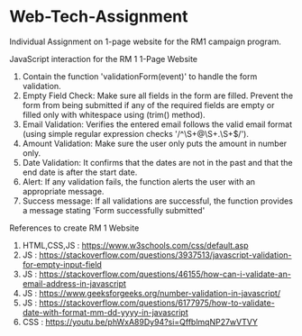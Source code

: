 # Web-Tech-Assignment
Individual Assignment on 1-page website for the RM1 campaign program. 

JavaScript interaction for the RM 1 1-Page Website

1. Contain the function 'validationForm(event)' to handle the form validation.
2. Empty Field Check: Make sure all fields in the form are filled. Prevent the form from being submitted if any of the required fields are empty or filled only with whitespace using (trim() method).
3. Email Validation: Verifies the entered email follows the valid email format (using simple regular expression checks '/^\S+@\S+\.\S+$/').
4. Amount Validation: Make sure the user only puts the amount in number only.
5. Date Validation: It confirms that the dates are not in the past and that the end date is after the start date.
6. Alert: If any validation fails, the function alerts the user with an appropriate message.
7. Success message: If all validations are successful, the function provides a message stating 'Form successfully submitted'

References to create RM 1 Website

1. HTML,CSS,JS : https://www.w3schools.com/css/default.asp
2. JS : https://stackoverflow.com/questions/3937513/javascript-validation-for-empty-input-field 
3. JS : https://stackoverflow.com/questions/46155/how-can-i-validate-an-email-address-in-javascript
4. JS : https://www.geeksforgeeks.org/number-validation-in-javascript/
5. JS : https://stackoverflow.com/questions/6177975/how-to-validate-date-with-format-mm-dd-yyyy-in-javascript
6. CSS : https://youtu.be/phWxA89Dy94?si=QffblmqNP27wVTVY

